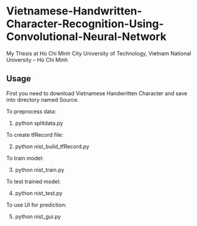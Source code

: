 # Vietnamese-Handwritten-Character-Recognition-Using-Convolutional-Neural-Network
My Thesis at Ho Chi Minh City University of Technology, Vietnam National University – Ho Chi Minh

## Usage

First you need to download Vietnamese Handwritten Character and save into directory named Source.

To preprocess data:

1. python splitdata.py

To create tfRecord file:

2. python nist_build_tfRecord.py

To train model:

3. python nist_train.py

To test trained model:

4. python nist_test.py

To use UI for prediction:

5. python nist_gui.py


